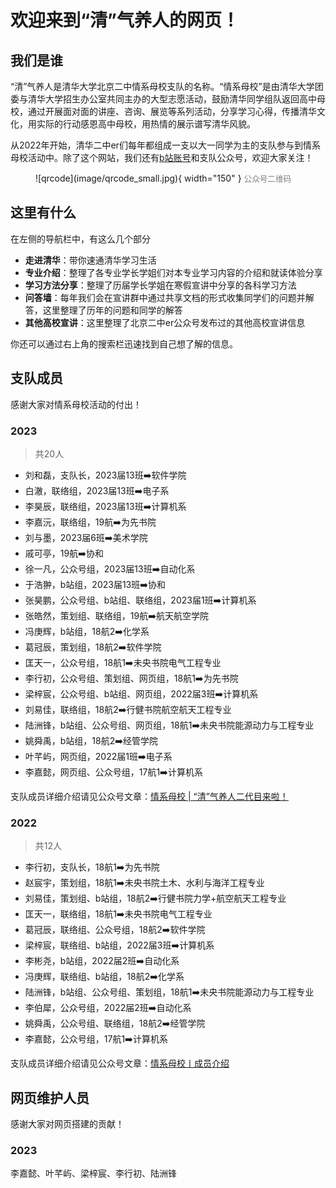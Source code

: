 # 欢迎来到“清”气养人的网页！

## 我们是谁
“清”气养人是清华大学北京二中情系母校支队的名称。“情系母校”是由清华大学团委与清华大学招生办公室共同主办的大型志愿活动，鼓励清华同学组队返回高中母校，通过开展面对面的讲座、咨询、展览等系列活动，分享学习心得，传播清华文化，用实际的行动感恩高中母校，用热情的展示谱写清华风貌。

从2022年开始，清华二中er们每年都组成一支以大一同学为主的支队参与到情系母校活动中。除了这个网站，我们还有[b站账号](https://space.bilibili.com/3493125404231966)和支队公众号，欢迎大家关注！

<figure markdown="span">
  ![qrcode](image/qrcode_small.jpg){ width="150" }
  <span style="color: gray; font-size: 0.9em;">公众号二维码</span>
</figure>

## 这里有什么

在左侧的导航栏中，有这么几个部分

* **走进清华**：带你速通清华学习生活
* **专业介绍**：整理了各专业学长学姐们对本专业学习内容的介绍和就读体验分享
* **学习方法分享**：整理了历届学长学姐在寒假宣讲中分享的各科学习方法
* **问答墙**：每年我们会在宣讲群中通过共享文档的形式收集同学们的问题并解答，这里整理了历年的问题和同学的解答
* **其他高校宣讲**：这里整理了北京二中er公众号发布过的其他高校宣讲信息

你还可以通过右上角的搜索栏迅速找到自己想了解的信息。

## 支队成员
感谢大家对情系母校活动的付出！

### 2023
> 共20人

* 刘和磊，支队长，2023届13班➡️软件学院
* 白澈，联络组，2023届13班➡️电子系
* 李昊辰，联络组，2023届13班➡️计算机系
* 李嘉沅，联络组，19航➡️为先书院
* 刘与墨，2023届6班➡️美术学院
* 戚可亭，19航➡️协和
* 徐一凡，公众号组，2023届13班➡️自动化系
* 于浩翀，b站组，2023届13班➡️协和
* 张昊鹏，公众号组、b站组、联络组，2023届1班➡️计算机系
* 张皓然，策划组、联络组，19航➡️航天航空学院
* 冯庚辉，b站组，18航2➡️化学系
* 葛冠辰，策划组，18航2➡️软件学院
* 匡天一，公众号组，18航1➡️未央书院电气工程专业
* 李行初，公众号组、策划组、网页组，18航1➡️为先书院
* 梁梓宸，公众号组、b站组、网页组，2022届3班➡️计算机系
* 刘易佳，联络组，18航2➡️行健书院航空航天工程专业
* 陆洲锋，b站组、公众号组、网页组，18航1➡️未央书院能源动力与工程专业
* 姚舜禹，b站组，18航2➡️经管学院
* 叶芊屿，网页组，2022届1班➡️电子系
* 李嘉懿，网页组、公众号组，17航1➡️计算机系

支队成员详细介绍请见公众号文章：[情系母校 | “清”气养人二代目来啦！](https://mp.weixin.qq.com/s/yKGF-lvfAhHnvLrBL64sZw)

### 2022
> 共12人

* 李行初，支队长，18航1➡️为先书院
* 赵宸宇，策划组，18航1➡️未央书院土木、水利与海洋工程专业
* 刘易佳，策划组、b站组，18航2➡️行健书院力学+航空航天工程专业
* 匡天一，联络组，18航1➡️未央书院电气工程专业
* 葛冠辰，联络组、公众号组，18航2➡️软件学院
* 梁梓宸，联络组、b站组，2022届3班➡️计算机系
* 李彬尧，b站组，2022届2班➡️自动化系
* 冯庚辉，联络组、b站组，18航2➡️化学系
* 陆洲锋，b站组、公众号组、策划组，18航1➡️未央书院能源动力与工程专业
* 李伯犀，公众号组，2022届2班➡️自动化系
* 姚舜禹，公众号组、联络组，18航2➡️经管学院
* 李嘉懿，公众号组，17航1➡️计算机系

支队成员详细介绍请见公众号文章：[情系母校丨成员介绍](https://mp.weixin.qq.com/s/l2gkLvasPDedHzwxOoAKoA)

## 网页维护人员
感谢大家对网页搭建的贡献！
### 2023
李嘉懿、叶芊屿、梁梓宸、李行初、陆洲锋